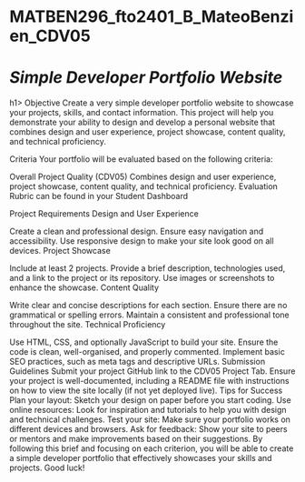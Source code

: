 # MATBEN296_fto2401_B_MateoBenzien_CDV05
<h1><i>Simple Developer Portfolio Website</i></h1>h1>
Objective
Create a very simple developer portfolio website to showcase your projects, skills, and contact information. This project will help you demonstrate your ability to design and develop a personal website that combines design and user experience, project showcase, content quality, and technical proficiency.

Criteria
Your portfolio will be evaluated based on the following criteria:

Overall Project Quality (CDV05)
Combines design and user experience, project showcase, content quality, and technical proficiency.
Evaluation Rubric can be found in your Student Dashboard

Project Requirements
Design and User Experience

Create a clean and professional design.
Ensure easy navigation and accessibility.
Use responsive design to make your site look good on all devices.
Project Showcase

Include at least 2 projects.
Provide a brief description, technologies used, and a link to the project or its repository.
Use images or screenshots to enhance the showcase.
Content Quality

Write clear and concise descriptions for each section.
Ensure there are no grammatical or spelling errors.
Maintain a consistent and professional tone throughout the site.
Technical Proficiency

Use HTML, CSS, and optionally JavaScript to build your site.
Ensure the code is clean, well-organised, and properly commented.
Implement basic SEO practices, such as meta tags and descriptive URLs.
Submission Guidelines
Submit your project GitHub link to the CDV05 Project Tab.
Ensure your project is well-documented, including a README file with instructions on how to view the site locally (if not yet deployed live).
Tips for Success
Plan your layout: Sketch your design on paper before you start coding.
Use online resources: Look for inspiration and tutorials to help you with design and technical challenges.
Test your site: Make sure your portfolio works on different devices and browsers.
Ask for feedback: Show your site to peers or mentors and make improvements based on their suggestions.
By following this brief and focusing on each criterion, you will be able to create a simple developer portfolio that effectively showcases your skills and projects. Good luck!
